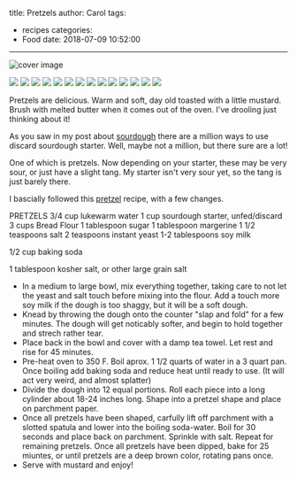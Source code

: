 title: Pretzels
author: Carol
tags:
  - recipes
categories:
  - Food
date: 2018-07-09 10:52:00
---
![cover image](/images/Pretzels/IMG_3476.JPG)

![](/images/Pretzels/IMG_3470.JPG)
![](/images/Pretzels/IMG_3471.JPG)
![](/images/Pretzels/IMG_3472.JPG)
![](/images/Pretzels/IMG_3473.JPG)
![](/images/Pretzels/IMG_3474.JPG)
![](/images/Pretzels/IMG_3475.JPG)
![](/images/Pretzels/IMG_3477.JPG)
![](/images/Pretzels/IMG_3478.JPG)
![](/images/Pretzels/IMG_3479.JPG)
![](/images/Pretzels/IMG_3480.JPG)
![](/images/Pretzels/IMG_3481.JPG)
![](/images/Pretzels/IMG_3482.JPG)
![](/images/Pretzels/IMG_3483.JPG)
![](/images/Pretzels/IMG_3484.JPG)


Pretzels are delicious.  Warm and soft, day old toasted with a little mustard.  Brush with melted butter when it comes out of the oven.  I've drooling just thinking about it!  

As you saw in my post about [sourdough] there are a million ways to use discard sourdough starter.  Well, maybe not a million, but there sure are a lot!  

One of which is pretzels.  Now depending on your starter, these may be very sour, or just have a slight tang.  My starter isn't very sour yet, so the tang is just barely there.  

I bascially followed this [pretzel] recipe, with a few changes.  

PRETZELS
3/4 cup lukewarm water
1 cup sourdough starter, unfed/discard
3 cups Bread Flour
1 tablespoon sugar
1 tablespoon margerine
1 1/2 teaspoons salt
2 teaspoons instant yeast
1-2 tablespoons soy milk

1/2 cup baking soda

1 tablespoon kosher salt, or other large grain salt

- In a medium to large bowl, mix everything together, taking care to not let the yeast and salt touch before mixing into the flour.  Add a touch more soy milk if the dough is too shaggy, but it will be a soft dough.  
- Knead by throwing the dough onto the counter "slap and fold" for a few minutes.  The dough will get noticably softer, and begin to hold together and strech rather tear.  
- Place back in the bowl and cover with a damp tea towel.  Let rest and rise for 45 minutes.  
- Pre-heat oven to 350 F.  Boil aprox. 1 1/2 quarts of water in a 3 quart pan.  Once boiling add baking soda and reduce heat until ready to use.  (It will act very weird, and almost splatter)
- Divide the dough into 12 equal portions.  Roll each piece into a long cylinder about 18-24 inches long.  Shape into a pretzel shape and place on parchment paper.  
- Once all pretzels have been shaped, carfully lift off parchment with a slotted spatula and lower into the boiling soda-water.  Boil for 30 seconds and place back on parchment.  Sprinkle with salt.  Repeat for remaining pretzels.  Once all pretzels have been dipped, bake for 25 miuntes, or until pretzels are a deep brown color, rotating pans once.  
- Serve with mustard and enjoy!  



[sourdough]: http://carolmadethis.com/2018/07/10/Sourdough/
[pretzel]: https://www.kingarthurflour.com/recipes/sourdough-pretzels-recipe
